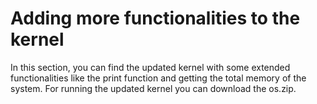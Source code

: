 # Adding more functionalities to the kernel
In this section, you can find the updated kernel with some extended functionalities like the print function and getting the total memory of the system.
For running the updated kernel you can download the os.zip.
